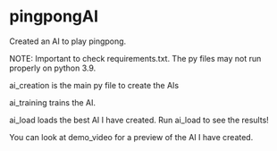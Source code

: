 # pingpongAI
Created an AI to play pingpong.

NOTE: Important to check requirements.txt. The py files may not run properly on python 3.9. 

ai_creation is the main py file to create the AIs 

ai_training trains the AI. 

ai_load loads the best AI I have created. Run ai_load to see the results! 

You can look at demo_video for a preview of the AI I have created. 
